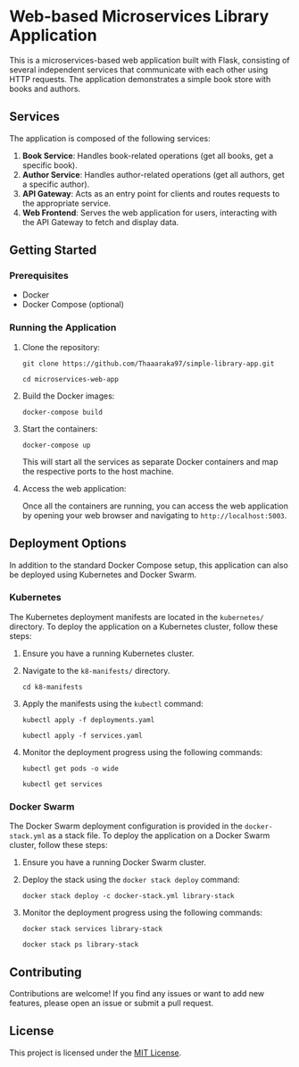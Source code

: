 # Web-based Microservices Library Application

This is a microservices-based web application built with Flask, consisting of several independent services that communicate with each other using HTTP requests. The application demonstrates a simple book store with books and authors.

## Services

The application is composed of the following services:

1. **Book Service**: Handles book-related operations (get all books, get a specific book).
2. **Author Service**: Handles author-related operations (get all authors, get a specific author).
3. **API Gateway**: Acts as an entry point for clients and routes requests to the appropriate service.
4. **Web Frontend**: Serves the web application for users, interacting with the API Gateway to fetch and display data.

## Getting Started

### Prerequisites

- Docker
- Docker Compose (optional)

### Running the Application

1. Clone the repository:

    `git clone https://github.com/Thaaaraka97/simple-library-app.git`

    `cd microservices-web-app`

2. Build the Docker images:

    `docker-compose build`

3. Start the containers:

    `docker-compose up`

    This will start all the services as separate Docker containers and map the respective ports to the host machine.

4. Access the web application:

    Once all the containers are running, you can access the web application by opening your web browser and navigating to `http://localhost:5003`.

## Deployment Options

In addition to the standard Docker Compose setup, this application can also be deployed using Kubernetes and Docker Swarm.

### Kubernetes

The Kubernetes deployment manifests are located in the `kubernetes/` directory. To deploy the application on a Kubernetes cluster, follow these steps:

1. Ensure you have a running Kubernetes cluster.
2. Navigate to the `k8-manifests/` directory.

    `cd k8-manifests`

3. Apply the manifests using the `kubectl` command:

    `kubectl apply -f deployments.yaml`
    
    `kubectl apply -f services.yaml`

4. Monitor the deployment progress using the following commands:

    `kubectl get pods -o wide`
    
    `kubectl get services`

### Docker Swarm

The Docker Swarm deployment configuration is provided in the `docker-stack.yml` as a stack file. To deploy the application on a Docker Swarm cluster, follow these steps:

1. Ensure you have a running Docker Swarm cluster.
2. Deploy the stack using the `docker stack deploy` command:

    `docker stack deploy -c docker-stack.yml library-stack`

3. Monitor the deployment progress using the following commands:

    `docker stack services library-stack`
    
    `docker stack ps library-stack`


## Contributing

Contributions are welcome! If you find any issues or want to add new features, please open an issue or submit a pull request.

## License

This project is licensed under the [MIT License](LICENSE).